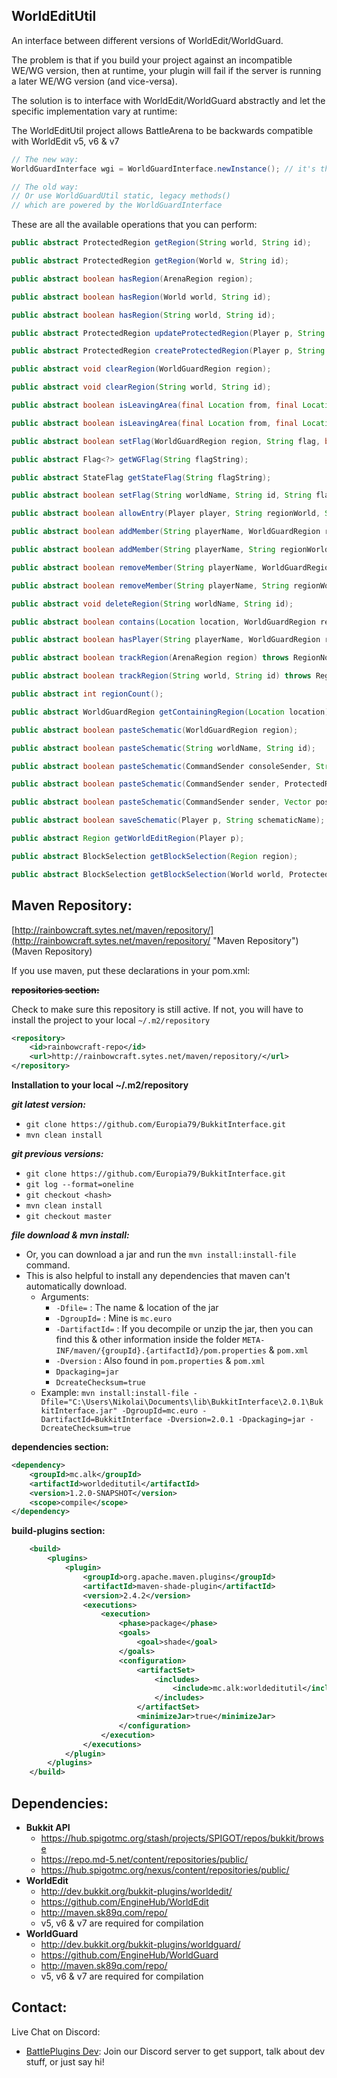 WorldEditUtil
---
An interface between different versions of WorldEdit/WorldGuard. 

The problem is that if you build your project against an incompatible WE/WG version, then at runtime, your plugin will fail 
if the server is running a later WE/WG version (and vice-versa).

The solution is to interface with WorldEdit/WorldGuard abstractly 
and let the specific implementation vary at runtime:

The WorldEditUtil project allows BattleArena to be backwards compatible with WorldEdit v5, v6 & v7


```java
// The new way:
WorldGuardInterface wgi = WorldGuardInterface.newInstance(); // it's that easy

// The old way:
// Or use WorldGuardUtil static, legacy methods()
// which are powered by the WorldGuardInterface
```

These are all the available operations that you can perform:
```java
public abstract ProtectedRegion getRegion(String world, String id);

public abstract ProtectedRegion getRegion(World w, String id);

public abstract boolean hasRegion(ArenaRegion region);

public abstract boolean hasRegion(World world, String id);

public abstract boolean hasRegion(String world, String id);

public abstract ProtectedRegion updateProtectedRegion(Player p, String id) throws Exception;

public abstract ProtectedRegion createProtectedRegion(Player p, String id) throws Exception;

public abstract void clearRegion(WorldGuardRegion region);

public abstract void clearRegion(String world, String id);

public abstract boolean isLeavingArea(final Location from, final Location to, final ArenaRegion region);

public abstract boolean isLeavingArea(final Location from, final Location to, final World w, String id);

public abstract boolean setFlag(WorldGuardRegion region, String flag, boolean enable);

public abstract Flag<?> getWGFlag(String flagString);

public abstract StateFlag getStateFlag(String flagString);

public abstract boolean setFlag(String worldName, String id, String flag, boolean enable);

public abstract boolean allowEntry(Player player, String regionWorld, String id);

public abstract boolean addMember(String playerName, WorldGuardRegion region);

public abstract boolean addMember(String playerName, String regionWorld, String id);

public abstract boolean removeMember(String playerName, WorldGuardRegion region);

public abstract boolean removeMember(String playerName, String regionWorld, String id);

public abstract void deleteRegion(String worldName, String id);

public abstract boolean contains(Location location, WorldGuardRegion region);

public abstract boolean hasPlayer(String playerName, WorldGuardRegion region);

public abstract boolean trackRegion(ArenaRegion region) throws RegionNotFound;

public abstract boolean trackRegion(String world, String id) throws RegionNotFound;

public abstract int regionCount();

public abstract WorldGuardRegion getContainingRegion(Location location);

public abstract boolean pasteSchematic(WorldGuardRegion region);

public abstract boolean pasteSchematic(String worldName, String id);

public abstract boolean pasteSchematic(CommandSender consoleSender, String worldName, String id);

public abstract boolean pasteSchematic(CommandSender sender, ProtectedRegion pr, String schematic, World world);

public abstract boolean pasteSchematic(CommandSender sender, Vector position, String schematic, World world);

public abstract boolean saveSchematic(Player p, String schematicName);

public abstract Region getWorldEditRegion(Player p);

public abstract BlockSelection getBlockSelection(Region region);

public abstract BlockSelection getBlockSelection(World world, ProtectedRegion region);
```

Maven Repository:
---

[http://rainbowcraft.sytes.net/maven/repository/](http://rainbowcraft.sytes.net/maven/repository/ "Maven Repository") (Maven Repository)

If you use maven, put these declarations in your pom.xml:

~~**repositories section:**~~

Check to make sure this repository is still active. If not, you will have to install the project to your local ```~/.m2/repository```

```xml
<repository>
    <id>rainbowcraft-repo</id>
    <url>http://rainbowcraft.sytes.net/maven/repository/</url>
</repository>
```

**Installation to your local ~/.m2/repository**

***git latest version:***

* ```git clone https://github.com/Europia79/BukkitInterface.git```
* ```mvn clean install```

***git previous versions:***
* ```git clone https://github.com/Europia79/BukkitInterface.git```
* ```git log --format=oneline```
* ```git checkout <hash>```
* ```mvn clean install```
* ```git checkout master```

***file download & mvn install:***

* Or, you can download a jar and run the ```mvn install:install-file``` command.
* This is also helpful to install any dependencies that maven can't automatically download.
  * Arguments: 
    * ```-Dfile=``` : The name & location of the jar
    * ```-DgroupId=``` : Mine is ```mc.euro```
    * ```-DartifactId=``` : If you decompile or unzip the jar, then you can find this & other information inside the folder ```META-INF/maven/{groupId}.{artifactId}/pom.properties``` & ```pom.xml```
    * ```-Dversion``` : Also found in ```pom.properties``` & ```pom.xml```
    * ```Dpackaging=jar```
    * ```DcreateChecksum=true```
  * Example: ```mvn install:install-file -Dfile="C:\Users\Nikolai\Documents\lib\BukkitInterface\2.0.1\BukkitInterface.jar" -DgroupId=mc.euro -DartifactId=BukkitInterface -Dversion=2.0.1 -Dpackaging=jar -DcreateChecksum=true```

**dependencies section:**

```xml
<dependency>
    <groupId>mc.alk</groupId>
    <artifactId>worldeditutil</artifactId>
    <version>1.2.0-SNAPSHOT</version>
    <scope>compile</scope>
</dependency>
```

**build-plugins section:**

```xml
    <build>
        <plugins>
            <plugin>
                <groupId>org.apache.maven.plugins</groupId>
                <artifactId>maven-shade-plugin</artifactId>
                <version>2.4.2</version>
                <executions>
                    <execution>
                        <phase>package</phase>
                        <goals>
                            <goal>shade</goal>
                        </goals>
                        <configuration>
                            <artifactSet>
                                <includes>
                                    <include>mc.alk:worldeditutil</include>
                                </includes>
                            </artifactSet>
                            <minimizeJar>true</minimizeJar>
                        </configuration>
                    </execution>
                </executions>
            </plugin>
        </plugins>
    </build>
```

Dependencies:
---

- **Bukkit API**
  * https://hub.spigotmc.org/stash/projects/SPIGOT/repos/bukkit/browse
  * https://repo.md-5.net/content/repositories/public/
  * https://hub.spigotmc.org/nexus/content/repositories/public/
- **WorldEdit**
  * http://dev.bukkit.org/bukkit-plugins/worldedit/
  * https://github.com/EngineHub/WorldEdit
  * http://maven.sk89q.com/repo/
  * v5, v6 & v7 are required for compilation
- **WorldGuard**
  * http://dev.bukkit.org/bukkit-plugins/worldguard/
  * https://github.com/EngineHub/WorldGuard
  * http://maven.sk89q.com/repo/
  * v5, v6 & v7 are required for compilation


Contact:
---
Live Chat on Discord:
* [BattlePlugins Dev](https://discord.gg/tMVPVJf): Join our Discord server to get support, talk about dev stuff, or just say hi!
